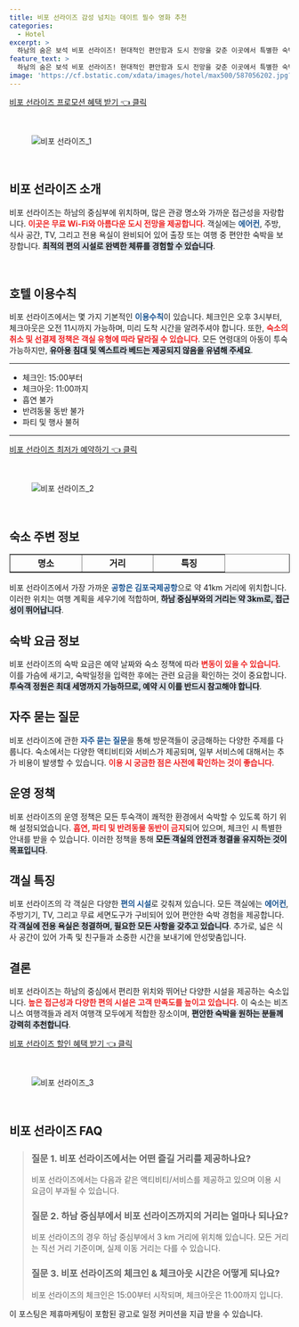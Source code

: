 ```yaml
---
title: 비포 선라이즈 감성 넘치는 데이트 필수 영화 추천
categories:
  - Hotel
excerpt: >
  하남의 숨은 보석 비포 선라이즈! 현대적인 편안함과 도시 전망을 갖춘 이곳에서 특별한 숙박 경험을 만끽하세요. 체크인부터 체크아웃까지의 완벽한 서비스를 제공하며 다양한 명소와의 가까운 거리로 여행의 피로를 잊게 해줄 것입니다.
feature_text: >
  하남의 숨은 보석 비포 선라이즈! 현대적인 편안함과 도시 전망을 갖춘 이곳에서 특별한 숙박 경험을 만끽하세요. 체크인부터 체크아웃까지의 완벽한 서비스를 제공하며 다양한 명소와의 가까운 거리로 여행의 피로를 잊게 해줄 것입니다.
image: 'https://cf.bstatic.com/xdata/images/hotel/max500/587056202.jpg?k=b2c8ed3f7e9a36912d69cc42064f70ea29510f1856811ae2defb3cc0d058ca0e&o=&hp=1'
---
```


<p><a class="modoo-button" href="https://tinyurl.com/2agd5grd" rel="nofollow noopener">비포 선라이즈 프로모션 혜택 받기 👈 클릭</a></p><br/>
<figure class="image"><img alt="비포 선라이즈_1" src="https://cf.bstatic.com/xdata/images/hotel/max1024x768/587056167.jpg?k=aeaa5cae240a85e9c05372287ddfdca7e7718eddc404635c2ce3afc5eb3b61f1&amp;o=&amp;hp=1"/></figure><br/>

<h2 data-ke-size="size26" id="비포_선라이즈_소개">비포 선라이즈 소개</h2>
<p data-ke-size="size16">비포 선라이즈는 하남의 중심부에 위치하며, 많은 관광 명소와 가까운 접근성을 자랑합니다. <b><span style="color: #ee2323;">이곳은 무료 Wi-Fi와 아름다운 도시 전망을 제공합니다</span></b>. 객실에는 <b><span style="color: #1a5490;">에어컨</span></b>, 주방, 식사 공간, TV, 그리고 전용 욕실이 완비되어 있어 출장 또는 여행 중 편안한 숙박을 보장합니다. <b><span style="background-color: #21538527;">최적의 편의 시설로 완벽한 체류를 경험할 수 있습니다</span></b>.</p>
<p data-ke-size="size16"> </p>
<h2 data-ke-size="size23" id="호텔_이용수칙">호텔 이용수칙</h2>
<p data-ke-size="size16">비포 선라이즈에서는 몇 가지 기본적인 <b><span style="color: #1a5490;">이용수칙</span></b>이 있습니다. 체크인은 오후 3시부터, 체크아웃은 오전 11시까지 가능하며, 미리 도착 시간을 알려주셔야 합니다. 또한, <b><span style="color: #ee2323;">숙소의 취소 및 선결제 정책은 객실 유형에 따라 달라질 수 있습니다</span></b>. 모든 연령대의 아동이 투숙 가능하지만, <b><span style="background-color: #21538527;">유아용 침대 및 엑스트라 베드는 제공되지 않음을 유념해 주세요</span></b>.</p>
<hr contenteditable="false" data-ke-style="style5" data-ke-type="horizontalRule"/>
<ul data-ke-list-type="disc" style="list-style-type: disc;">
<li>체크인: 15:00부터</li>
<li>체크아웃: 11:00까지</li>
<li>흡연 불가</li>
<li>반려동물 동반 불가</li>
<li>파티 및 행사 불허</li>
</ul>
<hr contenteditable="false" data-ke-style="style5" data-ke-type="horizontalRule"/>
<p><a class="modoo-button" href="https://tinyurl.com/2agd5grd" rel="nofollow noopener">비포 선라이즈 최저가 예약하기 👈 클릭</a></p><br/>
<figure class="image"><img alt="비포 선라이즈_2" src="https://cf.bstatic.com/xdata/images/hotel/max500/587056202.jpg?k=b2c8ed3f7e9a36912d69cc42064f70ea29510f1856811ae2defb3cc0d058ca0e&amp;o=&amp;hp=1"/></figure><br/>
<h2 data-ke-size="size23" id="숙소_주변_정보">숙소 주변 정보</h2>
<table border="1" data-ke-align="alignLeft" data-ke-style="style16" style="border-collapse: collapse; width: 100%; height: 34px;">
<tbody>
<tr style="height: 17px;">
<td style="width: 33.3333%; text-align: center; height: 17px;"><b>명소</b></td>
<td style="width: 33.3333%; text-align: center; height: 17px;"><b>거리</b></td>
<td style="width: 33.3333%; text-align: center; height: 17px;"><b>특징</b></td>
</tr>
<tr style="height: 17px;">
<td style="width: 33.3333%; text-align: center; height: 17px;">코엑스</td>
<td style="width: 33.3333%; text-align: center; height: 17px;">15km</td>
<td style="width: 33.3333%; text-align: center; height: 17px;">대형 복합 쇼핑몰</td>
</tr>
<tr>
<td style="width: 33.3333%; text-align: center;">가든파이브</td>
<td style="width: 33.3333%; text-align: center;">16km</td>
<td style="width: 33.3333%; text-align: center;">복합 쇼핑 공간</td>
</tr>
<tr>
<td style="width: 33.3333%; text-align: center;">봉은사</td>
<td style="width: 33.3333%; text-align: center;">15km</td>
<td style="width: 33.3333%; text-align: center;">유명 사찰</td>
</tr>
</tbody>
</table>
<p data-ke-size="size16">비포 선라이즈에서 가장 가까운 <b><span style="color: #1a5490;">공항은 김포국제공항</span></b>으로 약 41km 거리에 위치합니다. 이러한 위치는 여행 계획을 세우기에 적합하며, <b><span style="background-color: #21538527;">하남 중심부와의 거리는 약 3km로, 접근성이 뛰어납니다</span></b>.</p>
<h2 data-ke-size="size23" id="숙박_요금_정보">숙박 요금 정보</h2>
<p data-ke-size="size16">비포 선라이즈의 숙박 요금은 예약 날짜와 숙소 정책에 따라 <b><span style="color: #ee2323;">변동이 있을 수 있습니다</span></b>. 이를 가슴에 새기고, 숙박일정을 입력한 후에는 관련 요금을 확인하는 것이 중요합니다. <b><span style="background-color: #21538527;">투숙객 정원은 최대 세명까지 가능하므로, 예약 시 이를 반드시 참고해야 합니다</span></b>.</p>
<h2 data-ke-size="size26" id="자주_묻는_질문">자주 묻는 질문</h2>
<p data-ke-size="size16">비포 선라이즈에 관한 <b><span style="color: #1a5490;">자주 묻는 질문</span></b>을 통해 방문객들이 궁금해하는 다양한 주제를 다룹니다. 숙소에서는 다양한 액티비티와 서비스가 제공되며, 일부 서비스에 대해서는 추가 비용이 발생할 수 있습니다. <b><span style="color: #ee2323;">이용 시 궁금한 점은 사전에 확인하는 것이 좋습니다</span></b>.</p>
<h2 data-ke-size="size23" id="운영_정책">운영 정책</h2>
<p data-ke-size="size16">비포 선라이즈의 운영 정책은 모든 투숙객이 쾌적한 환경에서 숙박할 수 있도록 하기 위해 설정되었습니다. <b><span style="color: #ee2323;">흡연, 파티 및 반려동물 동반이 금지</span></b>되어 있으며, 체크인 시 특별한 안내를 받을 수 있습니다. 이러한 정책을 통해 <b><span style="background-color: #21538527;">모든 객실의 안전과 청결을 유지하는 것이 목표입니다</span></b>.</p>
<h2 data-ke-size="size26" id="객실_특징">객실 특징</h2>
<p data-ke-size="size16">비포 선라이즈의 각 객실은 다양한 <b><span style="color: #1a5490;">편의 시설</span></b>로 갖춰져 있습니다. 모든 객실에는 <b><span style="color: #1a5490;">에어컨</span></b>, 주방기기, TV, 그리고 무료 세면도구가 구비되어 있어 편안한 숙박 경험을 제공합니다. <b><span style="background-color: #21538527;">각 객실에 전용 욕실은 청결하며, 필요한 모든 사항을 갖추고 있습니다</span></b>. 추가로, 넓은 식사 공간이 있어 가족 및 친구들과 소중한 시간을 보내기에 안성맞춤입니다.</p>
<h2 data-ke-size="size26" id="결론">결론</h2>
<p data-ke-size="size16">비포 선라이즈는 하남의 중심에서 편리한 위치와 뛰어난 다양한 시설을 제공하는 숙소입니다. <b><span style="color: #ee2323;">높은 접근성과 다양한 편의 시설은 고객 만족도를 높이고 있습니다</span></b>. 이 숙소는 비즈니스 여행객들과 레저 여행객 모두에게 적합한 장소이며, <b><span style="background-color: #21538527;">편안한 숙박을 원하는 분들께 강력히 추천합니다</span></b>.</p>

<p><a class="modoo-button" href="https://tinyurl.com/2agd5grd" rel="nofollow noopener">비포 선라이즈 할인 혜택 받기 👈 클릭</a></p><br>

<figure class="image"><img src="https://cf.bstatic.com/xdata/images/hotel/max500/587056182.jpg?k=7b619cbfff6da9443b6805f74039c22ad87b2a5fe3b57964bb6210519ea541eb&o=&hp=1" alt="비포 선라이즈_3"></figure><br>
<h2 id="비포 선라이즈_FAQ">비포 선라이즈 FAQ</h2>
<div itemscope="" itemtype="https://schema.org/FAQPage"> 
<blockquote> 
<div itemscope="" itemprop="mainEntity" itemtype="https://schema.org/Question"> 
<h3 id="질문_1" itemprop="name">질문 1. 비포 선라이즈에서는 어떤 즐길 거리를 제공하나요?</h3> 
<div itemscope="" itemprop="acceptedAnswer" itemtype="https://schema.org/Answer"> 
<span itemprop="text"> 
<p>비포 선라이즈에서는 다음과 같은 액티비티/서비스를 제공하고 있으며 이용 시 요금이 부과될 수 있습니다.</p> 
</span> 
</div> 
</div> 
<div itemscope="" itemprop="mainEntity" itemtype="https://schema.org/Question"> 
<h3 id="질문_2" itemprop="name">질문 2. 하남 중심부에서 비포 선라이즈까지의 거리는 얼마나 되나요?</h3> 
<div itemscope="" itemprop="acceptedAnswer" itemtype="https://schema.org/Answer"> 
<span itemprop="text"> 
<p>비포 선라이즈의 경우 하남 중심부에서 3 km 거리에 위치해 있습니다. 모든 거리는 직선 거리 기준이며, 실제 이동 거리는 다를 수 있습니다.</p> 
</span> 
</div> 
</div> 
<div itemscope="" itemprop="mainEntity" itemtype="https://schema.org/Question"> 
<h3 id="질문_3" itemprop="name">질문 3. 비포 선라이즈의 체크인 & 체크아웃 시간은 어떻게 되나요?</h3> 
<div itemscope="" itemprop="acceptedAnswer" itemtype="https://schema.org/Answer"> 
<span itemprop="text"> 
<p>비포 선라이즈의 체크인은 15:00부터 시작되며, 체크아웃은 11:00까지 입니다.</p> 
</span> 
</div> 
</div> 
</blockquote> 
</div><p>이 포스팅은 제휴마케팅이 포함된 광고로 일정 커미션을 지급 받을 수 있습니다.</p>

